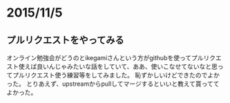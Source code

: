# 2015/11/5

## プルリクエストをやってみる

オンライン勉強会がどうのとikegamiさんという方がgithubを使ってプルリクエスト使えば良いんじゃみたいな話をしていて、ああ、使いこなせてないなと思ってプルリクエスト使う練習等をしてみました。
恥ずかしいけどできたのでよかった。
とりあえず、upstreamからpullしてマージするといいと教えて貰っててよかった。


